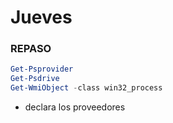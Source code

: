# Jueves
### REPASO
```Powershell
Get-Psprovider
Get-Psdrive
Get-WmiObject -class win32_process
```
  - declara los proveedores

